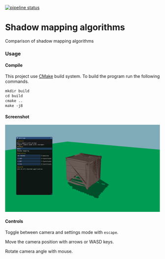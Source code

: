 [![pipeline status](https://gitlab.com/abeliam/3d/badges/master/pipeline.svg)](https://gitlab.com/abeliam/3d/commits/master)
# Shadow mapping algorithms
Comparison of shadow mapping algorithms

### Usage
#### Compile
This project use [CMake](https://cmake.org) build system. To build the program run the following commands.
```shell
mkdir build
cd build
cmake ..
make -j8
```

#### Screenshot
![Screenshot](docs/screenshot.png)

#### Controls
Toggle between camera and settings mode with `escape`.

Move the camera position with arrows or WASD keys.

Rotate camera angle with mouse.
